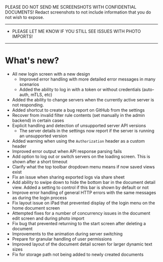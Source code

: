 PLEASE DO NOT SEND ME SCREENSHOTS WITH CONFIDENTIAL DOCUMENTS!
Redact screenshots to not include information that you do not wish to expose.

---

- PLEASE LET ME KNOW IF YOU STILL SEE ISSUES WITH PHOTO IMPORTS!

---

# What's new?

- All new login screen with a new design
  - Improved error handling with more detailed error messages in many scenarios
  - Added the ability to log in with a token or without credentials (auto-auth,
    mTLS, etc)
- Added the ability to change servers when the currently active server is not responding.
- Added shortcut to create a bug report on GitHub from the settings
- Recover from invalid filter rule contents (set manually in the admin backend)
in certain cases
- Explicit handling and detection of unsupported server API versions
  - The server details in the settings now report if the server is running an
    unsupported version
- Added warning when using the `Authorization` header as a custom header
- Improved error output when API response parsing fails
- Add option to log out or switch servers on the loading screen. This is shown
  after a short timeout
- Clarify what the top toolbar dropdown menu means if now saved views exist
- Fix an issue when sharing exported logs via share sheet
- Add ability to swipe down to hide the bottom bar in the document detail view.
  Added a setting to control if this bar is shown by default or not
- Improve error handling of general HTTP errors with the same messages as
  during the login process
- Fix layout issue on iPad that prevented display of the login menu on the home
  document screen
- Attempted fixes for a number of concurrency issues in the document edit
  screen and during photo import
- Fix bug that prevented returning to the start screen after deleting a document
- Improvements to the animation during server switching
- Prepare for granular handling of user permissions
- Improved layout of the document detail screen for larger dynamic text sizes
- Fix for storage path not being added to newly created documents

